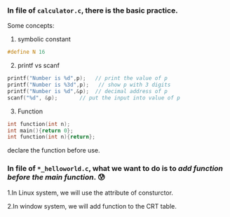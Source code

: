### In file of ```calculator.c```, there is the basic practice.

Some concepts:  

1. symbolic constant
```c
#define N 16
```

2. printf vs scanf  
```c
printf("Number is %d",p);   // print the value of p
printf("Number is %3d",p);   // show p with 3 digits
printf("Number is %d",&p);  // decimal address of p
scanf("%d", &p);       // put the input into value of p
```

3. Function  
```c
int function(int n);
int main(){return 0};
int function(int n){return};
```  
declare the function before use.

### In file of ```*_helloworld.c```, what we want to do is to *add function before the main function*. :cold_sweat:

1.In Linux system, we will use the attribute of consturctor.

2.In window system, we will add function to the CRT table.
